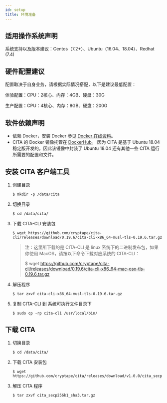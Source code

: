 ```yaml
---
id: setup
title: 环境准备
---
```


## 适用操作系统声明

系统支持以及版本建议：Centos（7.2+）、Ubuntu（16.04、18.04）、Redhat (7.4)


## 硬件配置建议

配置取决于自身业务，请根据实际情况搭配，以下是建议最低配置：

体验配置：CPU：2核心、内存：4GB、硬盘：30G

生产配置：CPU：4核心、内存：8GB、硬盘：200G

## 软件依赖声明

* 依赖 Docker，安装 Docker 参见 [Docker 在线资料]。
* CITA 的 Docker 镜像托管在 [DockerHub]。 因为 CITA 是基于 Ubuntu 18.04 稳定版开发的，因此该镜像中封装了 Ubuntu 18.04 还有其他一些 CITA 运行所需要的配置和文件。

## 安装 CITA 客户端工具

1. 创建目录

   ```shell
   $ mkdir -p /data/cita
   ```

2. 切换目录

   ```shell
   $ cd /data/cita/
   ```

3. 下载 CITA-CLI 安装包

   ```shell
   $ wget https://github.com/cryptape/cita-cli/releases/download/0.19.6/cita-cli-x86_64-musl-tls-0.19.6.tar.gz
   ```

   > 注：这里所下载的是 CITA-CLI 是 linux 系统下的二进制发布包，如果你使用 MacOS，请按以下命令下载对应系统的 CITA-CLI：
   >
   > $ wget https://github.com/cryptape/cita-cli/releases/download/0.19.6/cita-cli-x86_64-mac-osx-tls-0.19.6.tar.gz
   >

4. 解压程序

   ```shell
   $ tar zxvf cita-cli-x86_64-musl-tls-0.19.6.tar.gz
   ```

5. 复制 CITA-CLI 到 系统可执行文件目录下

   ```shell
   $ sudo cp -rp cita-cli /usr/local/bin/
   ```

## 下载 CITA

1. 切换目录

   ```shell
   $ cd /data/cita/
   ```

2. 下载 CITA 安装包

   ```shell
   $ wget https://github.com/cryptape/cita/releases/download/v1.0.0/cita_secp256k1_sha3.tar.gz
   ```

3. 解压 CITA 程序

   ```shell
   $ tar zxvf cita_secp256k1_sha3.tar.gz
   ```

[Docker 在线资料]: https://yeasy.gitbooks.io/docker_practice/content/install
[DockerHub]: https://hub.docker.com/r/cita/cita-build
